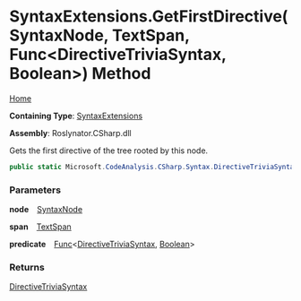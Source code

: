 # SyntaxExtensions\.GetFirstDirective\(SyntaxNode, TextSpan, Func\<DirectiveTriviaSyntax, Boolean\>\) Method

[Home](../../../../README.md)

**Containing Type**: [SyntaxExtensions](../README.md)

**Assembly**: Roslynator\.CSharp\.dll

  
Gets the first directive of the tree rooted by this node\.

```csharp
public static Microsoft.CodeAnalysis.CSharp.Syntax.DirectiveTriviaSyntax GetFirstDirective(this Microsoft.CodeAnalysis.SyntaxNode node, Microsoft.CodeAnalysis.Text.TextSpan span, Func<Microsoft.CodeAnalysis.CSharp.Syntax.DirectiveTriviaSyntax, bool> predicate = null)
```

### Parameters

**node** &ensp; [SyntaxNode](https://docs.microsoft.com/en-us/dotnet/api/microsoft.codeanalysis.syntaxnode)

**span** &ensp; [TextSpan](https://docs.microsoft.com/en-us/dotnet/api/microsoft.codeanalysis.text.textspan)

**predicate** &ensp; [Func](https://docs.microsoft.com/en-us/dotnet/api/system.func-2)\<[DirectiveTriviaSyntax](https://docs.microsoft.com/en-us/dotnet/api/microsoft.codeanalysis.csharp.syntax.directivetriviasyntax), [Boolean](https://docs.microsoft.com/en-us/dotnet/api/system.boolean)\>

### Returns

[DirectiveTriviaSyntax](https://docs.microsoft.com/en-us/dotnet/api/microsoft.codeanalysis.csharp.syntax.directivetriviasyntax)

